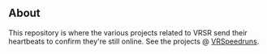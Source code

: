 ## About

This repository is where the various projects related to VRSR send their heartbeats to confirm they're still online. See the projects @ [VRSpeedruns](https://github.com/VRSpeedruns).
